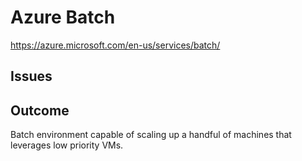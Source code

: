 # Azure Batch

https://azure.microsoft.com/en-us/services/batch/

## Issues

## Outcome
Batch environment capable of scaling up a handful of machines that leverages low priority VMs.
